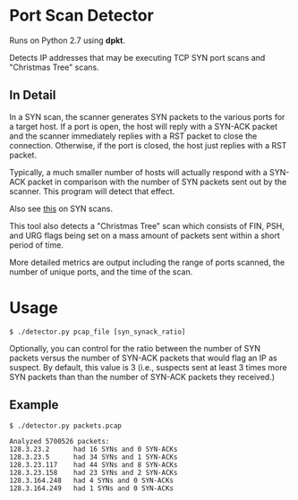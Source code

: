 # Port Scan Detector

Runs on Python 2.7 using **dpkt**.

Detects IP addresses that may be executing TCP SYN port scans and "Christmas Tree" scans.

## In Detail

In a SYN scan, the scanner generates SYN packets to the various ports for a target host. If a port is open, the host will reply with a SYN-ACK packet and the scanner immediately replies with a RST packet to close the connection. Otherwise, if the port is closed, the host just replies with a RST packet.

Typically, a much smaller number of hosts will actually respond with a SYN-ACK packet in comparison with the number of SYN packets sent out by the scanner. This program will detect that effect.

Also see [this](https://en.wikipedia.org/wiki/Port_scanner#SYN_scanning) on SYN scans.

This tool also detects a "Christmas Tree" scan which consists of FIN, PSH, and URG flags being set on a mass amount of packets sent within a short period of time.

More detailed metrics are output including the range of ports scanned, the number of unique ports, and the time of the scan.

# Usage

	$ ./detector.py pcap_file [syn_synack_ratio]

Optionally, you can control for the ratio between the number of SYN packets versus the number of SYN-ACK packets that would flag an IP as suspect. By default, this value is 3 (i.e., suspects sent at least 3 times more SYN
packets than than the number of SYN-ACK packets they received.)

## Example

	$ ./detector.py packets.pcap

	Analyzed 5700526 packets:
	128.3.23.2      had 16 SYNs and 0 SYN-ACKs
	128.3.23.5      had 34 SYNs and 1 SYN-ACKs
	128.3.23.117    had 44 SYNs and 8 SYN-ACKs
	128.3.23.158    had 23 SYNs and 2 SYN-ACKs
	128.3.164.248   had 4 SYNs and 0 SYN-ACKs
	128.3.164.249   had 1 SYNs and 0 SYN-ACKs
